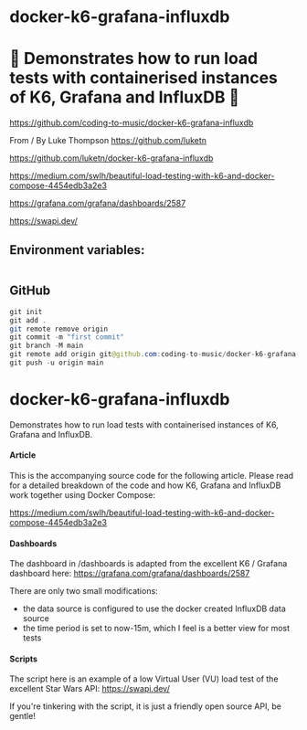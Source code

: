 # docker-k6-grafana-influxdb

# 🚀 Demonstrates how to run load tests with containerised instances of K6, Grafana and InfluxDB 🚀

https://github.com/coding-to-music/docker-k6-grafana-influxdb

From / By Luke Thompson https://github.com/luketn

https://github.com/luketn/docker-k6-grafana-influxdb

https://medium.com/swlh/beautiful-load-testing-with-k6-and-docker-compose-4454edb3a2e3

https://grafana.com/grafana/dashboards/2587

https://swapi.dev/

## Environment variables:

```java

```

## GitHub

```java
git init
git add .
git remote remove origin
git commit -m "first commit"
git branch -M main
git remote add origin git@github.com:coding-to-music/docker-k6-grafana-influxdb.git
git push -u origin main
```

# docker-k6-grafana-influxdb

Demonstrates how to run load tests with containerised instances of K6, Grafana and InfluxDB.

#### Article

This is the accompanying source code for the following article. Please read for a detailed breakdown of the code and how K6, Grafana and InfluxDB work together using Docker Compose:

https://medium.com/swlh/beautiful-load-testing-with-k6-and-docker-compose-4454edb3a2e3

#### Dashboards

The dashboard in /dashboards is adapted from the excellent K6 / Grafana dashboard here:
https://grafana.com/grafana/dashboards/2587

There are only two small modifications:

- the data source is configured to use the docker created InfluxDB data source
- the time period is set to now-15m, which I feel is a better view for most tests

#### Scripts

The script here is an example of a low Virtual User (VU) load test of the excellent Star Wars API:
https://swapi.dev/

If you're tinkering with the script, it is just a friendly open source API, be gentle!
